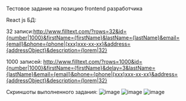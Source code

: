 Тестовое задание на позицию frontend разработчика

React js
БД:

  32 записи:http://www.filltext.com/?rows=32&id={number|1000}&firstName={firstName}&lastName={lastName}&email={email}&phone={phone|(xxx)xxx-xx-xx}&address={addressObject}&description={lorem|32}

  1000 записей: http://www.filltext.com/?rows=1000&id={number|1000}&firstName={firstName}&delay=3&lastName={lastName}&email={email}&phone={phone|(xxx)xxx-xx-xx}&address={addressObject}&description={lorem|32}
  
Скриншоты выполненного задания:
![image](https://user-images.githubusercontent.com/47104132/121583558-15a4ca80-ca39-11eb-8355-133575b8b681.png)
![image](https://user-images.githubusercontent.com/47104132/121583596-248b7d00-ca39-11eb-98b3-ab1bdbad2169.png)
![image](https://user-images.githubusercontent.com/47104132/121583597-248b7d00-ca39-11eb-9426-3b68d0da7722.png)
